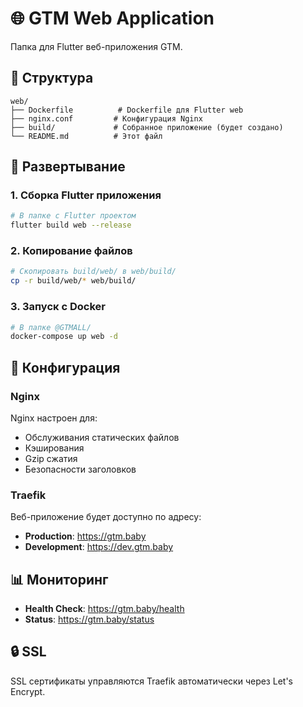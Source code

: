 # 🌐 GTM Web Application

Папка для Flutter веб-приложения GTM.

## 📁 Структура

```
web/
├── Dockerfile          # Dockerfile для Flutter web
├── nginx.conf         # Конфигурация Nginx
├── build/             # Собранное приложение (будет создано)
└── README.md          # Этот файл
```

## 🚀 Развертывание

### 1. Сборка Flutter приложения

```bash
# В папке с Flutter проектом
flutter build web --release
```

### 2. Копирование файлов

```bash
# Скопировать build/web/ в web/build/
cp -r build/web/* web/build/
```

### 3. Запуск с Docker

```bash
# В папке @GTMALL/
docker-compose up web -d
```

## 🔧 Конфигурация

### Nginx

Nginx настроен для:
- Обслуживания статических файлов
- Кэширования
- Gzip сжатия
- Безопасности заголовков

### Traefik

Веб-приложение будет доступно по адресу:
- **Production**: https://gtm.baby
- **Development**: https://dev.gtm.baby

## 📊 Мониторинг

- **Health Check**: https://gtm.baby/health
- **Status**: https://gtm.baby/status

## 🔒 SSL

SSL сертификаты управляются Traefik автоматически через Let's Encrypt. 